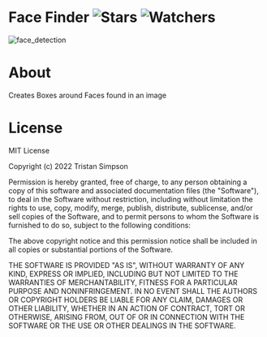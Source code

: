 # Face Finder ![Stars](https://img.shields.io/github/stars/Simpson-Computer-Technologies-Research/Face_Finder?color=brightgreen) ![Watchers](https://img.shields.io/github/watchers/Simpson-Computer-Technologies-Research/Face_Finder?label=Watchers)
![face_detection](https://user-images.githubusercontent.com/75189508/149673366-5a1e8c01-37df-4f65-bcf3-42eb5054679f.png)

# About
Creates Boxes around Faces found in an image

# License
MIT License

Copyright (c) 2022 Tristan Simpson

Permission is hereby granted, free of charge, to any person obtaining a copy of this software and associated documentation files (the "Software"), to deal in the Software without restriction, including without limitation the rights to use, copy, modify, merge, publish, distribute, sublicense, and/or sell copies of the Software, and to permit persons to whom the Software is furnished to do so, subject to the following conditions:

The above copyright notice and this permission notice shall be included in all copies or substantial portions of the Software.

THE SOFTWARE IS PROVIDED "AS IS", WITHOUT WARRANTY OF ANY KIND, EXPRESS OR IMPLIED, INCLUDING BUT NOT LIMITED TO THE WARRANTIES OF MERCHANTABILITY, FITNESS FOR A PARTICULAR PURPOSE AND NONINFRINGEMENT. IN NO EVENT SHALL THE AUTHORS OR COPYRIGHT HOLDERS BE LIABLE FOR ANY CLAIM, DAMAGES OR OTHER LIABILITY, WHETHER IN AN ACTION OF CONTRACT, TORT OR OTHERWISE, ARISING FROM, OUT OF OR IN CONNECTION WITH THE SOFTWARE OR THE USE OR OTHER DEALINGS IN THE SOFTWARE.
